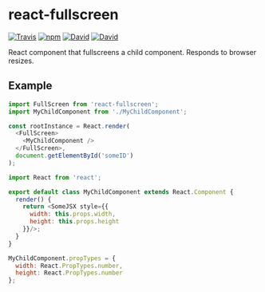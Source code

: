 # react-fullscreen
[![Travis](https://img.shields.io/travis/ThomWright/react-fullscreen.svg?style=flat-square)](https://travis-ci.org/ThomWright/react-fullscreen)
[![npm](https://img.shields.io/npm/v/react-fullscreen.svg?style=flat-square)](https://www.npmjs.com/package/react-fullscreen)
[![David](https://img.shields.io/david/ThomWright/react-fullscreen.svg?style=flat-square)](https://david-dm.org/ThomWright/react-fullscreen)
[![David](https://img.shields.io/david/dev/ThomWright/react-fullscreen.svg?style=flat-square)](https://david-dm.org/ThomWright/react-fullscreen#info=devDependencies)

React component that fullscreens a child component. Responds to browser resizes.

## Example

```javascript
import FullScreen from 'react-fullscreen';
import MyChildComponent from './MyChildComponent';

const rootInstance = React.render(
  <FullScreen>
    <MyChildComponent />
  </FullScreen>,
  document.getElementById('someID')
);
```

```javascript
import React from 'react';

export default class MyChildComponent extends React.Component {
  render() {
    return <SomeJSX style={{
      width: this.props.width,
      height: this.props.height
    }}/>;
  }
}

MyChildComponent.propTypes = {
  width: React.PropTypes.number,
  height: React.PropTypes.number
};
```
